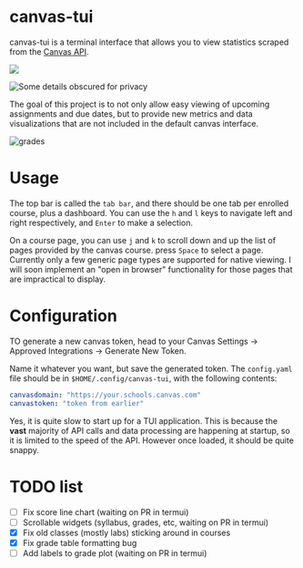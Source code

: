 # canvas-tui

canvas-tui is a terminal interface that allows you to view statistics scraped from the [Canvas API](https://canvas.instructure.com/doc/api/). 

![](https://i.imgur.com/9W7CjQa.png)

![Some details obscured for privacy](https://i.imgur.com/Klao8nD.png)

The goal of this project is to not only allow easy viewing of upcoming assignments and due dates, but to provide new metrics and data visualizations that are not included in the default canvas interface. 

![grades](https://i.imgur.com/fd6Sz7t.png)

# Usage

The top bar is called the `tab bar`, and there should be one tab per enrolled course, plus a dashboard. You can use the `h` and `l` keys to navigate left and right respectively, and `Enter` to make a selection.

On a course page, you can use `j` and `k` to scroll down and up the list of pages provided by the canvas course. press `Space` to select a page. Currently only a few generic page types are supported for native viewing. I will soon implement an "open in browser" functionality for those pages that are impractical to display.

# Configuration

TO generate a new canvas token, head to your Canvas Settings -> Approved Integrations -> Generate New Token.

Name it whatever you want, but save the generated token. The `config.yaml` file should be in `$HOME/.config/canvas-tui`, with the following contents:

```yaml
canvasdomain: "https://your.schools.canvas.com"
canvastoken: "token from earlier"
```
Yes, it is quite slow to start up for a TUI application. This is because the **vast** majority of API calls and data processing are happening at startup, so it is limited to the speed of the API. However once loaded, it should be quite snappy.

# TODO list

- [ ] Fix score line chart (waiting on PR in termui)
- [ ] Scrollable widgets (syllabus, grades, etc, waiting on PR in termui)
- [x] Fix old classes (mostly labs) sticking around in courses
- [x] Fix grade table formatting bug
- [ ] Add labels to grade plot (waiting on PR in termui)

